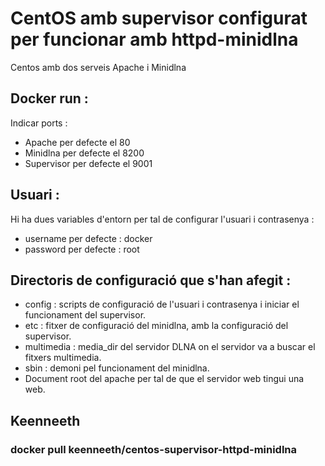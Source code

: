 # CentOS amb supervisor configurat per funcionar amb httpd-minidlna
Centos amb dos serveis Apache i Minidlna

## Docker run :

Indicar ports : 
- Apache per defecte el 80
- Minidlna per defecte el 8200
- Supervisor per defecte el 9001

## Usuari :

Hi ha dues variables d'entorn per tal de configurar l'usuari i contrasenya :

- username per defecte : docker 
- password per defecte : root

## Directoris de configuració que s'han afegit :

- config : scripts de configuració de l'usuari i contrasenya i iniciar el funcionament del supervisor.
- etc : fitxer de configuració del minidlna, amb la configuració del supervisor.
- multimedia : media_dir del servidor DLNA on el servidor va a buscar el fitxers multimedia.
- sbin : demoni pel funcionament del minidlna.
- Document root del apache per tal de que el servidor web tingui una web.

## Keenneeth
### docker pull keenneeth/centos-supervisor-httpd-minidlna
